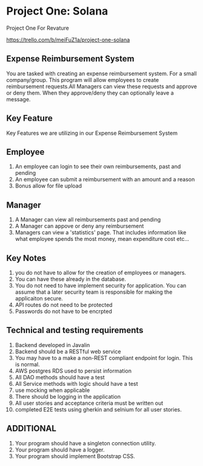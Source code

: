 # Project One: Solana
Project One For Revature

https://trello.com/b/meiFuZ1a/project-one-solana

## Expense Reimbursement System
You are tasked with creating an expense reimbursement system. For a small company/group. This program will allow employees to create reimbursement requests.All Managers can view these requests and approve or deny them. When they approve/deny they can optionally leave a message.

## Key Feature
Key Features we are utilizing in our Expense Reimbursement System

## Employee
1. An employee can login to see their own reimbursements, past and pending
2. An employee can submit a reimbursement with an amount and a reason
3. Bonus allow for file upload

## Manager
1. A Manager can view all reimbursements past and pending
2. A Manager can appove or deny any reimbursement
3. Managers can view a 'statistics' page. That includes information like what employee spends the most money, mean expenditure cost etc...

## Key Notes
1. you do not have to allow for the creation of employees or managers.
2. You can have these already in the database.
3. You do not need to have implement security for application. You can assume that a later security team is responsible for making the applicaiton secure.
4. API routes do not need to be protected
5. Passwords do not have to be encrpted

## Technical and testing requirements
1. Backend developed in Javalin
2. Backend should be a RESTful web service
3. You may have to a make a non-REST compliant endpoint for login. This is normal.
4. AWS postgres RDS used to persist information
5. All DAO methods should have a test
6. All Service methods with logic should have a test
7. use mocking when applicable
8. There should be logging in the application
9. All user stories and acceptance criteria must be written out
10. completed E2E tests using gherkin and selnium for all user stories.

## ADDITIONAL
1. Your program should have a singleton connection utility.
2. Your program should have a logger.
3. Your program should implement Bootstrap CSS.
